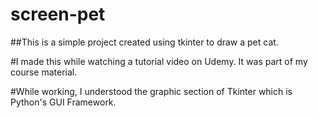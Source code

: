# screen-pet

##This is a simple project created using tkinter to draw a pet cat.

#I made this while watching a tutorial video on Udemy. It was part of my course material.

#While working, I understood the graphic section of Tkinter which is Python's GUI Framework.


 
